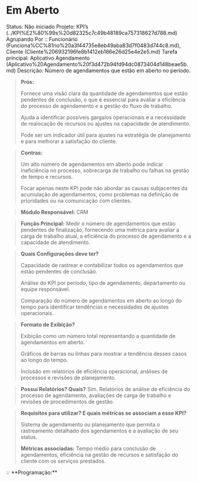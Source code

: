 # Em Aberto

Status: Não iniciado
Projeto: KPI’s (../KPI%E2%80%99s%20d82325c7c49b48189ca757318627d788.md)
Agrupando Por :: Funcionário (Funciona%CC%81rio%20a3f44735e8eb49aba83d7f0483d744c8.md), Cliente (Cliente%206932196fe8b1412eb186e26d25e4e2e5.md)
Tarefa principal: Aplicativo Agendamento (Aplicativo%20Agendamento%20f3d472b94fd94dc0873404d148beae5b.md)
Descrição: Número de agendamentos que estão em aberto no período.

> **Prós:**
> 
> 
> Fornece uma visão clara da quantidade de agendamentos que estão pendentes de conclusão, o que é essencial para avaliar a eficiência do processo de agendamento e a gestão do fluxo de trabalho.
> 
> Ajuda a identificar possíveis gargalos operacionais e a necessidade de realocação de recursos ou ajustes na capacidade de atendimento.
> 
> Pode ser um indicador útil para ajustes na estratégia de planejamento e para melhorar a satisfação do cliente.
> 

> **Contras:**
> 
> 
> Um alto número de agendamentos em aberto pode indicar ineficiência no processo, sobrecarga de trabalho ou falhas na gestão de tempo e recursos.
> 
> Focar apenas neste KPI pode não abordar as causas subjacentes da acumulação de agendamentos, como problemas na definição de prioridades ou na comunicação com clientes.
> 

> **Módulo Responsável:**
CRM
> 

> **Função Principal:**
Medir o número de agendamentos que estão pendentes de finalização, fornecendo uma métrica para avaliar a carga de trabalho atual, a eficiência do processo de agendamento e a capacidade de atendimento.
> 

> **Quais Configurações deve ter?**
> 
> 
> Capacidade de rastrear e contabilizar todos os agendamentos que estão pendentes de conclusão.
> 
> Análise do KPI por período, tipo de agendamento, departamento ou equipe responsável.
> 
> Comparação do número de agendamentos em aberto ao longo do tempo para identificar tendências e necessidades de ajustes operacionais.
> 

> **Formato de Exibição?**
> 
> 
> Exibição como um número total representando a quantidade de agendamentos em aberto.
> 
> Gráficos de barras ou linhas para mostrar a tendência desses casos ao longo do tempo.
> 
> Inclusão em relatórios de eficiência operacional, análises de processos e revisões de planejamento.
> 

> **Possuí Relatórios? Quais?**
Sim. Relatórios de análise de eficiência do processo de agendamento, avaliações de carga de trabalho e revisões de procedimentos de gestão.
> 

> **Requisitos para utilizar? E quais métricas se associam a esse KPI?**
> 
> 
> Sistema de agendamento ou planejamento que permita o rastreamento detalhado dos agendamentos e a avaliação de seu status.
> 
> **Métricas associadas:** 
> Tempo médio para conclusão de agendamentos, eficiência na gestão de recursos e satisfação do cliente com os serviços prestados.
> 

<aside>
💡 **Programação:**

</aside>